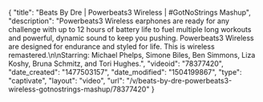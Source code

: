 {
    "title": "Beats By Dre | Powerbeats3 Wireless | #GotNoStrings Mashup",
    "description": "Powerbeats3 Wireless earphones are ready for any challenge with up to 12 hours of battery life to fuel multiple long workouts and powerful, dynamic sound to keep you pushing. Powerbeats3 Wireless are designed for endurance and styled for life. This is wireless remastered.\n\nStarring: Michael Phelps, Simone Biles, Ben Simmons, Liza Koshy, Bruna Schmitz, and Tori Hughes.",
    "videoid": "78377420",
    "date_created": "1477503157",
    "date_modified": "1504199867",
    "type": "captivate",
    "layout": "video",
    "url": "\/v\/beats-by-dre-powerbeats3-wireless-gotnostrings-mashup\/78377420"
}